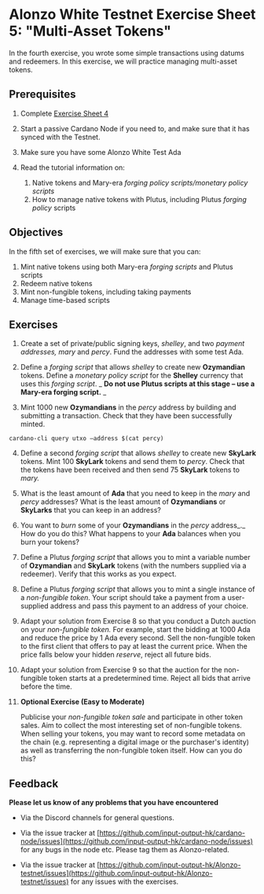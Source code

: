 
# Alonzo White Testnet Exercise Sheet 5: "Multi-Asset Tokens"


In the fourth exercise, you wrote some simple transactions using datums and redeemers. In this exercise, we will practice managing multi-asset tokens.

## Prerequisites ##

1. Complete [Exercise Sheet 4](4_Alonzo-white-exercise-4.md)

2. Start a passive Cardano Node if you need to, and make sure that it has synced with the Testnet.

3. Make sure you have some Alonzo White Test Ada

1. Read the tutorial information on:

    1. Native tokens and Mary-era _forging policy scripts/monetary policy scripts_
    2. How to manage native tokens with Plutus, including Plutus _forging policy_ scripts

## Objectives ##

In the fifth set of exercises, we will make sure that you can:

1. Mint native tokens using both Mary-era _forging scripts_ and Plutus scripts
2. Redeem native tokens
3. Mint non-fungible tokens, including taking payments
4. Manage time-based scripts

## Exercises ##

1. Create a set of private/public signing keys, _shelley_, and two _payment addresses, mary_ and _percy_. Fund the addresses with some test Ada.

2. Define a _forging script_ that allows _shelley_ to create new **Ozymandian** tokens. Define a _monetary policy script_ for the **Shelley** currency that uses this _forging script_. _ **Do not use Plutus scripts at this stage – use a Mary-era forging script.** _

3. Mint 1000 new **Ozymandians** in the _percy_ address by building and submitting a transaction. Check that they have been successfully minted.

```
cardano-cli query utxo –address $(cat percy)
```

4. Define a second _forging script_ that allows _shelley_ to create new **SkyLark** tokens. Mint 100 **SkyLark** tokens and send them to _percy_. Check that the tokens have been received and then send 75 **SkyLark** tokens to _mary._

5. What is the least amount of **Ada** that you need to keep in the _mary_ and _percy_ addresses? What is the least amount of **Ozymandians** or **SkyLarks** that you can keep in an address?

6. You want to _burn_ some of your **Ozymandians** in the _percy_ address_._ How do you do this? What happens to your **Ada** balances when you burn your tokens?

7. Define a Plutus _forging script_ that allows you to mint a variable number of **Ozymandian** and **SkyLark** tokens (with the numbers supplied via a redeemer). Verify that this works as you expect.

8. Define a Plutus _forging script_ that allows you to mint a single instance of a _non-fungible token_. Your script should take a payment from a user-supplied address and pass this payment to an address of your choice.

9. Adapt your solution from Exercise 8 so that you conduct a Dutch auction on your _non-fungible token._ For example, start the bidding at 1000 Ada and reduce the price by 1 Ada every second. Sell the non-fungible token to the first client that offers to pay at least the current price. When the price falls below your hidden _reserve_, reject all future bids.

10. Adapt your solution from Exercise 9 so that the auction for the non-fungible token starts at a predetermined time. Reject all bids that arrive before the time.

11. **Optional Exercise (Easy to Moderate)**

	Publicise your _non-fungible token sale_ and participate in other token sales. Aim to collect the most interesting set of non-fungible tokens. When selling your tokens, you may want to record some metadata on the chain (e.g. representing a digital image or the purchaser&#39;s identity) as well as transferring the non-fungible token itself. How can you do this?

## Feedback


**Please let us know of any problems that you have encountered**

- Via the Discord channels for general questions.

- Via the issue tracker at [https://github.com/input-output-hk/cardano-node/issues](https://github.com/input-output-hk/cardano-node/issues) for any bugs in the node etc.  Please tag them as Alonzo-related.

- Via the issue tracker at [https://github.com/input-output-hk/Alonzo-testnet/issues](https://github.com/input-output-hk/Alonzo-testnet/issues) for any issues with the exercises.


